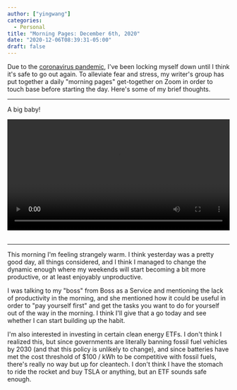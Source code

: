 ```yaml
---
author: ["yingwang"]
categories:
  - Personal
title: "Morning Pages: December 6th, 2020"
date: "2020-12-06T08:39:31-05:00"
draft: false
---
```


Due to the [coronavirus
pandemic](https://en.wikipedia.org/wiki/2019-20_coronavirus_pandemic), I've been
locking myself down until I think it's safe to go out again. To alleviate fear
and stress, my writer's group has put together a daily "morning pages"
get-together on Zoom in order to touch base before starting the day. Here's some
of my brief thoughts.

---

A big baby!

<!-- https://stackoverflow.com/a/26276254 -->
<video style="width: 100%; width: -moz-available; width: -webkit-fill-available; width: fill-available; max-width: 100%;" controls>
    <source src="/video/posts/2020/12/06/morning_pages.mp4" type="video/mp4">
    Your browser does not support HTML5 video.
</video>
<br/>
<br/>

---

This morning I'm feeling strangely warm. I think yesterday was a pretty good
day, all things considered, and I think I managed to change the dynamic enough
where my weekends will start becoming a bit more productive, or at least
enjoyably unproductive.

I was talking to my "boss" from Boss as a Service and mentioning the lack of
productivity in the morning, and she mentioned how it could be useful in order
to "pay yourself first" and get the tasks you want to do for yourself out of the
way in the morning. I think I'll give that a go today and see whether I can
start building up the habit.

I'm also interested in investing in certain clean energy ETFs. I don't think I
realized this, but since governments are literally banning fossil fuel vehicles
by 2030 (and that this policy is unlikely to change), and since batteries have
met the cost threshold of $100 / kWh to be competitive with fossil fuels,
there's really no way but up for cleantech. I don't think I have the stomach to
ride the rocket and buy TSLA or anything, but an ETF sounds safe enough.

